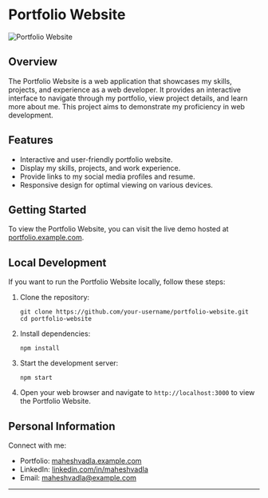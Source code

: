 

# Portfolio Website

![Portfolio Website](portfolio_website_screenshot.png)

## Overview

The Portfolio Website is a web application that showcases my skills, projects, and experience as a web developer. It provides an interactive interface to navigate through my portfolio, view project details, and learn more about me. This project aims to demonstrate my proficiency in web development.

## Features

- Interactive and user-friendly portfolio website.
- Display my skills, projects, and work experience.
- Provide links to my social media profiles and resume.
- Responsive design for optimal viewing on various devices.

## Getting Started

To view the Portfolio Website, you can visit the live demo hosted at [portfolio.example.com](https://portfolio.example.com).

## Local Development

If you want to run the Portfolio Website locally, follow these steps:

1. Clone the repository:
   ```
   git clone https://github.com/your-username/portfolio-website.git
   cd portfolio-website
   ```

2. Install dependencies:
   ```
   npm install
   ```

3. Start the development server:
   ```
   npm start
   ```

4. Open your web browser and navigate to `http://localhost:3000` to view the Portfolio Website.

## Personal Information

Connect with me:
- Portfolio: [maheshvadla.example.com](https://maheshvadla.example.com)
- LinkedIn: [linkedin.com/in/maheshvadla](https://www.linkedin.com/in/maheshvadla)
- Email: maheshvadla@example.com

---

